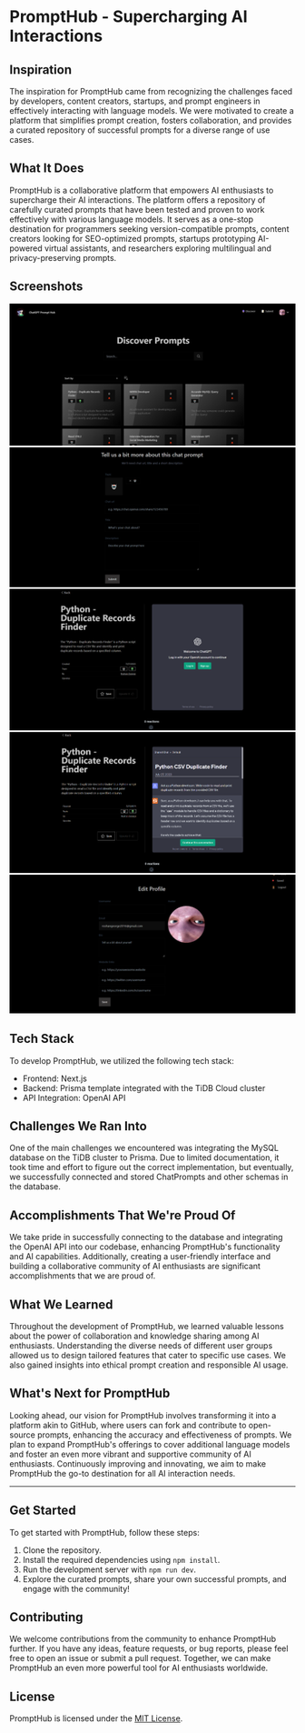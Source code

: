 # PromptHub - Supercharging AI Interactions 

## Inspiration

The inspiration for PromptHub came from recognizing the challenges faced by developers, content creators, startups, and prompt engineers in effectively interacting with language models. We were motivated to create a platform that simplifies prompt creation, fosters collaboration, and provides a curated repository of successful prompts for a diverse range of use cases.

## What It Does

PromptHub is a collaborative platform that empowers AI enthusiasts to supercharge their AI interactions. The platform offers a repository of carefully curated prompts that have been tested and proven to work effectively with various language models. It serves as a one-stop destination for programmers seeking version-compatible prompts, content creators looking for SEO-optimized prompts, startups prototyping AI-powered virtual assistants, and researchers exploring multilingual and privacy-preserving prompts.

## Screenshots

![Dashboard](Screenshots/screenshot1.png)
![Publish Prompt](Screenshots/screenshot2.png)
![Interact with a prompt](Screenshots/screenshot3.png)
![Continue through ChatGPT](Screenshots/screenshot4.png)
![Update your profile](Screenshots/screenshot5.png)

## Tech Stack

To develop PromptHub, we utilized the following tech stack:

- Frontend: Next.js
- Backend: Prisma template integrated with the TiDB Cloud cluster
- API Integration: OpenAI API

## Challenges We Ran Into

One of the main challenges we encountered was integrating the MySQL database on the TiDB cluster to Prisma. Due to limited documentation, it took time and effort to figure out the correct implementation, but eventually, we successfully connected and stored ChatPrompts and other schemas in the database.

## Accomplishments That We're Proud Of

We take pride in successfully connecting to the database and integrating the OpenAI API into our codebase, enhancing PromptHub's functionality and AI capabilities. Additionally, creating a user-friendly interface and building a collaborative community of AI enthusiasts are significant accomplishments that we are proud of.

## What We Learned

Throughout the development of PromptHub, we learned valuable lessons about the power of collaboration and knowledge sharing among AI enthusiasts. Understanding the diverse needs of different user groups allowed us to design tailored features that cater to specific use cases. We also gained insights into ethical prompt creation and responsible AI usage.

## What's Next for PromptHub

Looking ahead, our vision for PromptHub involves transforming it into a platform akin to GitHub, where users can fork and contribute to open-source prompts, enhancing the accuracy and effectiveness of prompts. We plan to expand PromptHub's offerings to cover additional language models and foster an even more vibrant and supportive community of AI enthusiasts. Continuously improving and innovating, we aim to make PromptHub the go-to destination for all AI interaction needs.

---

## Get Started

To get started with PromptHub, follow these steps:

1. Clone the repository.
2. Install the required dependencies using `npm install`.
3. Run the development server with `npm run dev`.
4. Explore the curated prompts, share your own successful prompts, and engage with the community!

## Contributing

We welcome contributions from the community to enhance PromptHub further. If you have any ideas, feature requests, or bug reports, please feel free to open an issue or submit a pull request. Together, we can make PromptHub an even more powerful tool for AI enthusiasts worldwide.

## License

PromptHub is licensed under the [MIT License](LICENSE).
